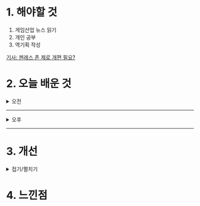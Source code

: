 
# 1. 해야할 것

1. 게임산업 뉴스 읽기 
2. 개인 공부  
3. 역기획 작성

[기사: 젠레스 존 제로 개편 필요?](https://www.gameinsight.co.kr/news/articleView.html?idxno=33182)



# 2. 오늘 배운 것

<details>
<summary>오전</summary>

## 오늘의 뉴스
### 젠레스 존 제로 개편 필요?
![image](https://github.com/user-attachments/assets/217923f8-8981-42cd-8e64-97d499bfadc2)


</details>

****

<details>
<summary>오후</summary>


</details>

****


# 3. 개선


<details>
<summary>접기/펼치기</summary>


</details>



# 4. 느낀점


